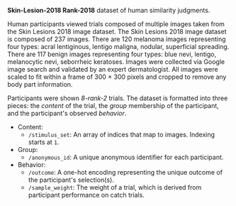 **Skin-Lesion-2018 Rank-2018** dataset of human similarity judgments.

Human participants viewed trials composed of multiple images taken from the Skin Lesions 2018 image dataset. The Skin Lesions 2018 image dataset is composed of 237 images. There are 120 melanoma images representing four types: acral lentiginous, lentigo maligna, nodular, superficial spreading. There are 117 benign images representing four types: blue nevi, lentigo, melanocytic nevi, seborrheic keratoses. Images were collected via Google image search and validated by an expert dermatologist. All images were scaled to fit within a frame of 300 × 300 pixels and cropped to remove any body part information.

Participants were shown *8-rank-2* trials. The dataset is formatted into three pieces: the *content* of the trial, the *group* membership of the participant, and the participant's observed *behavior*.

* Content:
    * `/stimulus_set`: An array of indices that map to images. Indexing starts at `1`.
* Group:
    * `/anonymous_id`: A unique anonymous identifier for each participant.
* Behavior:
    * `/outcome`: A one-hot encoding representing the unique outcome of the participant's selection(s).
    * `/sample_weight`: The weight of a trial, which is derived from participant performance on catch trials.

